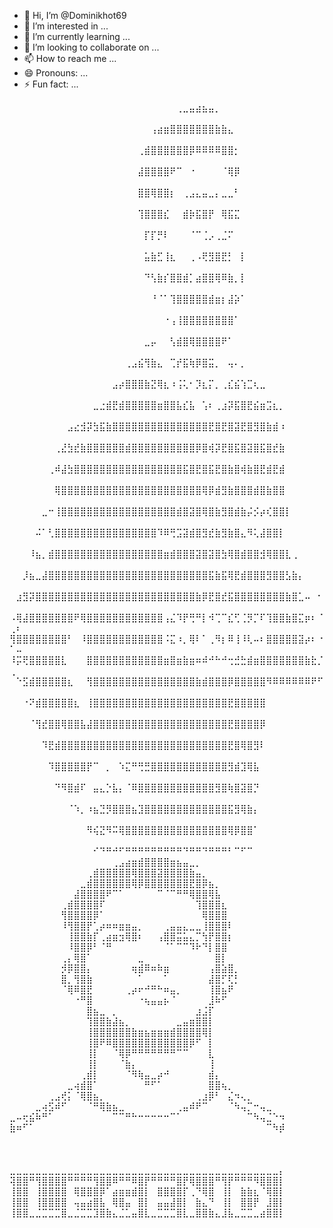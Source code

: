 - 👋 Hi, I’m @Dominikhot69
- 👀 I’m interested in ...
- 🌱 I’m currently learning ...
- 💞️ I’m looking to collaborate on ...
- 📫 How to reach me ...
- 😄 Pronouns: ...
- ⚡ Fun fact: ...

<!---
Dominikhot69/Dominikhot69 is a ✨ special ✨ repository because its `README.md` (this file) appears on your GitHub profile.
You can click the Preview link to take a look at your changes.
--->
⠀⠀⠀⠀⠀⠀⠀⠀⠀⠀⠀⠀⠀⠀⠀⠀⠀⠀⠀⠀⠀⠀⠀⠀⠀⠀⢀⣀⣤⣴⣦⣤⡀⠀⠀⠀⠀⠀⠀⠀⠀⠀⠀⠀⠀⠀⠀⠀⠀⠀⠀
⠀⠀⠀⠀⠀⠀⠀⠀⠀⠀⠀⠀⠀⠀⠀⠀⠀⠀⠀⠀⠀⠀⢠⣴⣶⣿⣿⣿⣿⣿⣿⣿⣷⣷⣄⠀⠀⠀⠀⠀⠀⠀⠀⠀⠀⠀⠀⠀⠀⠀⠀
⠀⠀⠀⠀⠀⠀⠀⠀⠀⠀⠀⠀⠀⠀⠀⠀⠀⠀⠀⠀⢀⣾⣿⣿⣿⣿⣿⣿⡿⠿⠿⠿⠿⣿⣿⡂⠀⠀⠀⠀⠀⠀⠀⠀⠀⠀⠀⠀⠀⠀⠀
⠀⠀⠀⠀⠀⠀⠀⠀⠀⠀⠀⠀⠀⠀⠀⠀⠀⠀⠀⠀⣼⣿⣿⣿⣿⠟⠉⠀⠐⠀⠀⠀⠀⠈⢿⡿⠀⠀⠀⠀⠀⠀⠀⠀⠀⠀⠀⠀⠀⠀⠀
⠀⠀⠀⠀⠀⠀⠀⠀⠀⠀⠀⠀⠀⠀⠀⠀⠀⠀⠀⠀⣿⣿⢿⣿⣿⡆⠀⢀⣠⣄⣤⣀⡄⣀⣀⠃⠀⠀⠀⠀⠀⠀⠀⠀⠀⠀⠀⠀⠀⠀⠀
⠀⠀⠀⠀⠀⠀⠀⠀⠀⠀⠀⠀⠀⠀⠀⠀⠀⠀⠀⠀⢹⣿⣿⣿⣎⠀⠀⣾⡷⣯⣿⡟⠀⢿⣯⣍⠀⠀⠀⠀⠀⠀⠀⠀⠀⠀⠀⠀⠀⠀⠀
⠀⠀⠀⠀⠀⠀⠀⠀⠀⠀⠀⠀⠀⠀⠀⠀⠀⠀⠀⠀⠀⡏⡏⡛⠇⠀⠀⠀⠈⠉⢈⡠⢀⣈⠍⠀⠀⠀⠀⠀⠀⠀⠀⠀⠀⠀⠀⠀⠀⠀⠀
⠀⠀⠀⠀⠀⠀⠀⠀⠀⠀⠀⠀⠀⠀⠀⠀⠀⠀⠀⠀⠀⣥⣷⣋⢸⣆⠀⠀⢀⠠⢟⣻⣿⣟⡃⠀⡇⠀⠀⠀⠀⠀⠀⠀⠀⠀⠀⠀⠀⠀⠀
⠀⠀⠀⠀⠀⠀⠀⠀⠀⠀⠀⠀⠀⠀⠀⠀⠀⠀⠀⠀⠀⠙⢣⣷⡎⣿⣿⣾⡁⣴⣿⣿⢿⠿⣷⡀⡇⠀⠀⠀⠀⠀⠀⠀⠀⠀⠀⠀⠀⠀⠀
⠀⠀⠀⠀⠀⠀⠀⠀⠀⠀⠀⠀⠀⠀⠀⠀⠀⠀⠀⠀⠀⠀⠘⠈⠁⢹⣿⣿⣿⣿⣿⣾⣶⡆⣼⡵⠁⠀⠀⠀⠀⠀⠀⠀⠀⠀⠀⠀⠀⠀⠀
⠀⠀⠀⠀⠀⠀⠀⠀⠀⠀⠀⠀⠀⠀⠀⠀⠀⠀⠀⠀⠀⠀⠀⠀⠐⢠⢸⣿⣿⣿⣿⣿⣿⣿⣿⠁⠀⠀⠀⠀⠀⠀⠀⠀⠀⠀⠀⠀⠀⠀⠀
⠀⠀⠀⠀⠀⠀⠀⠀⠀⠀⠀⠀⠀⠀⠀⠀⠀⠀⠀⠀⠀⣀⡤⠀⠀⢣⣾⣿⢿⣿⣿⣿⣿⠟⠁⠀⠀⠀⠀⠀⠀⠀⠀⠀⠀⠀⠀⠀⠀⠀⠀
⠀⠀⠀⠀⠀⠀⠀⠀⠀⠀⠀⠀⠀⠀⠀⠀⠀⠀⢀⣠⣮⢻⣷⣄⠀⢉⡞⣯⢷⡿⣿⣭⡀⠀⢤⠄⡀⠀⠀⠀⠀⠀⠀⠀⠀⠀⠀⠀⠀⠀⠀
⠀⠀⠀⠀⠀⠀⠀⠀⠀⠀⠀⠀⠀⠀⠀⠀⣠⡴⣿⣿⣿⣷⣝⢿⣆⠰⢨⢅⠂⡹⣆⡍⡀⢀⣎⣮⢱⣉⢆⣀⠀⠀⠀⠀⠀⠀⠀⠀⠀⠀⠀
⠀⠀⠀⠀⠀⠀⠀⠀⠀⠀⠀⠀⠀⣀⣐⣾⣟⣾⣿⣿⣿⣿⣿⣶⣿⣿⣧⣎⣧⠀⢡⠆⢀⣰⡽⣯⣿⣟⣮⣶⣩⣆⡀⠀⠀⠀⠀⠀⠀⠀⠀
⠀⠀⠀⠀⠀⠀⠀⠀⠀⣠⣔⣺⡽⣳⣯⣷⣿⣿⣿⣿⣿⣿⣿⣿⣿⣿⣿⣿⣿⣿⣿⣟⣿⣟⣿⣽⣟⣿⣻⣿⣷⣾⠰⠀⠀⠀⠀⠀⠀⠀⠀
⠀⠀⠀⠀⠀⠀⠀⢀⣜⣳⣞⣷⣿⣿⣿⣿⣿⣿⣾⣿⣿⣿⣿⣿⣿⣿⣿⣿⣿⡿⣿⢾⡽⣟⣿⣯⣿⣽⣿⣯⣿⣞⣷⠀⠀⠀⠀⠀⠀⠀⠀
⠀⠀⠀⠀⠀⠀⢀⠾⣼⣳⣿⣿⣿⣿⣿⣿⣿⣿⣿⣿⣿⣿⣿⣿⣿⣿⣿⣯⣿⣟⣿⣯⣟⣿⣷⣿⢾⣷⣿⣟⣾⣟⣾⠀⠀⠀⠀⠀⠀⠀⠀
⠀⠀⠀⠀⠀⠀⠀⢿⣿⣿⣿⣿⣿⣿⣿⣿⣿⣿⣿⣿⣿⣿⣿⣿⣿⣿⣿⣿⣿⣿⢿⡿⣾⣻⣷⣿⣿⣿⣾⣿⣷⣿⣿⠀⠀⠀⠀⠀⠀⠀⠀
⠀⠀⠀⠀⠀⣀⠒⢸⣿⣿⣿⣿⣿⣿⣿⣿⣿⣿⣿⣿⣿⣿⣿⣿⣿⣿⣾⣿⣽⣿⢿⣿⣷⣻⣿⣾⣷⡬⡪⡴⢎⣿⣿⡇⠀⠀⠀⠀⠀⠀⠀
⠀⠀⠀⠀⠬⠁⢃⣿⣿⣿⣿⣿⣿⣿⣿⣿⣿⣿⣿⣿⣿⣿⣿⠹⠿⢛⣩⣽⣾⣿⣻⣞⣷⣻⣷⣿⣄⠻⢅⣼⣿⣿⡇⠀⠀⠀⠀⠀⠀⠀
⠀⠀⠀⠸⣦⡀⣾⣿⣿⣿⣿⣿⣿⣿⣿⣿⣿⣿⣿⣿⣿⣿⣿⣿⣶⣾⣿⣿⣿⣽⣿⣽⣿⣳⢿⣿⣾⣿⣿⣺⢿⣿⣿⣇⢀⠀⠀⠀⠀⠀⠀
⠀⠀⡸⣦⣀⣼⣿⣿⣿⣿⣿⣿⣿⣿⣿⣿⣿⣿⣿⣿⣿⣿⣿⣿⣿⣿⣿⣿⣿⣿⣿⣯⣷⣯⢿⣟⣾⣿⣿⣿⣻⣿⣿⣣⣷⡄⠀⠀⠀⠀⠀
⠀⣰⣻⡽⣿⣿⣿⣿⣿⣿⣿⣿⣿⣿⣿⣿⣿⣿⣿⣿⣿⣿⣿⣿⣿⣿⣿⣿⣿⣷⡿⣟⣿⣞⣯⣿⣿⣿⣿⣿⣿⣿⣿⣷⣿⣁⠤⠀⠂⠀⠀
⠠⢿⣼⣿⣿⣿⣿⣿⣿⣿⠟⢿⣿⣿⣿⣿⣿⣿⣿⣿⣿⣿⣿⣿⢠⣌⠹⡟⢛⠛⡇⠺⢉⠉⣎⢋⢈⡻⡉⠏⢹⣿⣿⣷⣿⣍⡶⠆⠈⢀⠆
⢻⣿⣿⣿⣿⣿⣿⣿⣿⠃⠀⠸⣿⣿⣿⣿⣿⣿⣿⣿⣿⣿⣿⣿⠨⣍⠰⡀⢿⠇⠁⢀⠻⡆⠿⢸⠸⢇⠤⠆⣿⣿⣿⣿⣿⣽⡴⠆⠐⠁⠤
⠸⡭⢟⣿⣿⣿⣿⣿⣇⠀⠀⠀⣿⣿⣿⣿⣿⣿⣿⣿⣿⣿⣿⣿⣶⣿⣶⣷⣶⠶⠾⠚⠓⠚⢒⣚⣓⣾⣶⣿⣿⣿⣿⣿⣿⣿⣷⣗⡈⢀⠀
⠀⠑⣫⣾⣿⣿⣿⣿⣿⣆⠀⠀⢻⣿⣿⣿⣿⣿⣿⣿⣿⣿⣿⣿⣿⣿⣿⣿⣿⣷⣾⣿⣿⣿⡿⣿⣿⣿⣿⣿⠻⠿⠿⠿⠿⠿⠿⠟⠋⠀⠀
⠀⠀⠐⠝⣾⣿⣿⣿⣿⣿⣆⠀⢸⣿⣿⣿⣿⣿⣿⣿⣿⣿⣿⣿⣿⣿⣿⣿⣿⣿⣿⣿⣿⣿⣟⣿⣿⣿⣿⣿⠀⠀⠀⠀⠀⠀⠀⠀⠀⠀⠀
⠀⠀⠀⠈⢻⣞⣿⣿⢿⣿⣿⣧⣼⣿⣿⣿⣿⣿⣿⣿⣿⣿⣿⣿⣿⣿⣿⣿⣿⣿⣿⣿⣿⣿⣟⣿⣿⣿⣿⡿⠀⠀⠀⠀⠀⠀⠀⠀⠀⠀⠀
⠀⠀⠀⠀⠀⠹⣟⣾⣿⣿⣿⣿⣿⣿⣿⣿⣿⣿⣿⣿⣿⣿⣿⣿⣿⣿⣿⣿⣿⣿⣿⣿⣿⣿⣟⣿⢿⣿⣻⠇⠀⠀⠀⠀⠀⠀⠀⠀⠀⠀⠀
⠀⠀⠀⠀⠀⠀⠹⣿⣿⣿⣿⣿⡟⠉⠀⡀⠀⠱⣍⠛⢛⣛⣿⣿⣿⣿⣿⣿⣿⣿⣿⣿⣿⣿⣻⣾⣹⢿⣧⠀⠀⠀⠀⠀⠀⠀⠀⠀⠀⠀⠀
⠀⠀⠀⠀⠀⠀⠀⠙⠻⣿⣾⠏⠀⣤⣄⡑⣧⡄⠈⠿⣿⣿⣿⣿⣿⣿⣿⣿⣿⣿⣿⣿⣻⣿⢷⣿⣽⣿⡙⠀⠀⠀⠀⠀⠀⠀⠀⠀⠀⠀⠀
⠀⠀⠀⠀⠀⠀⠀⠀⠀⠈⠱⡀⠰⣦⣙⡻⣿⣿⣿⣦⣹⣿⣿⣿⣿⣿⣿⣿⣿⣿⣿⣿⣿⣿⣯⣻⢿⣷⡄⠀⠀⠀⠀⠀⠀⠀⠀⠀⠀⠀⠀
⠀⠀⠀⠀⠀⠀⠀⠀⠀⠀⠀⠀⠻⢮⣝⠻⠭⢿⣿⣿⣿⣿⣿⣿⣿⣿⣿⣿⣿⣿⣿⣿⣿⣿⢿⡿⣿⣿⠁⠀⠀⠀⠀⠀⠀⠀⠀⠀⠀⠀⠀
⠀⠀⠀⠀⠀⠀⠀⠀⠀⠀⠀⠀⠀⠊⠙⠛⠚⠋⠛⠛⠛⠛⠛⠛⠛⠛⠛⠙⠛⠛⠙⠛⠛⠛⠃⠉⠋⠉⠀⠀⠀⠀⠀⠀⠀⠀⠀⠀⠀⠀⠀⠀⠀⠀⠀⠀⠀⠀⠀⠀⠀⠀⠀⠀⠀⢀⣠⣴⣶⣾⣿⣿⣿⣿⣶⣦⣤⣀⡀⠀⠀⠀⠀⠀⠀⠀⠀⠀⠀⠀⠀⠀⠀⠀
⠀⠀⠀⠀⠀⠀⠀⠀⠀⠀⠀⠀⢀⣾⣿⣿⣿⣿⣿⢿⣿⣿⣿⣽⣿⣿⣿⣿⣷⣤⡀⠀⠀⠀⠀⠀⠀⠀⠀⠀⠀⠀⠀
⠀⠀⠀⠀⠀⠀⠀⠀⠀⠀⠀⣀⣾⣿⣿⣿⣿⣿⣿⢿⡿⣿⣿⣿⣿⣿⣿⣿⣟⣿⡿⣦⡀⠀⠀⠀⠀⠀⠀⠀⠀⠀⠀
⠀⠀⠀⠀⠀⠀⠀⠀⠀⠀⣼⣿⣿⣿⣿⠟⠉⠁⠀⠀⠀⠀⠀⠉⠈⠉⠛⠛⢿⣿⣿⢿⣧⠀⠀⠀⠀⠀⠀⠀⠀⠀⠀
⠀⠀⠀⠀⠀⠀⠀⠀⢀⣾⣿⣿⣿⣿⠏⠀⠀⠀⠀⠀⠀⠀⠀⠀⠀⠀⠀⠀⠀⢹⣿⣿⣿⣆⠀⠀⠀⠀⠀⠀⠀⠀⠀
⠀⠀⠀⠀⠀⠀⠀⠀⢻⣿⣿⣿⣿⡿⠁⠀⠀⠀⠀⠀⠀⠀⠀⠀⠀⠀⠀⠀⠀⠀⢿⣿⣿⣿⠀⠀⠀⠀⠀⠀⠀⠀⠀
⠀⠀⠀⠀⠀⠀⠀⠀⠸⢻⣿⣿⡟⢁⡴⠶⠶⣶⣶⣤⡀⠀⠀⠀⢀⣤⣤⣄⣀⣀⢸⣿⣿⣿⠇⠀⠀⠀⠀⠀⠀⠀⠀
⠀⠀⠀⠀⠀⠀⠀⠀⠀⢸⣿⣿⣷⡏⢀⣴⣶⣲⢿⣿⠆⠀⠀⢠⣿⣿⣭⣥⣄⡉⢳⡟⣿⣿⡆⠀⠀⠀⠀⠀⠀⠀⠀
⠀⠀⠀⠀⠀⠀⠀⠀⠀⠸⣿⣿⡿⠃⠈⠛⠀⠀⠀⠀⠀⠀⠀⠀⠈⠁⠉⠉⠹⠗⠙⡇⣿⣿⠀⠀⠀⠀⠀⠀⠀⠀⠀
⠀⠀⠀⠀⠀⠀⠀⠀⢀⡄⢿⣿⠁⠀⠀⠀⠀⠀⠀⠀⣀⠀⠀⠀⠀⠀⠀⠀⠀⠀⠀⠀⣿⡇⠀⠀⠀⠀⠀⠀⠀⠀⠀
⠀⠀⠀⠀⠀⠀⠀⠀⡺⡿⣿⣿⡄⠀⠀⠀⠀⠀⠀⢶⣾⠿⠶⠷⣶⠀⠀⠀⠀⠀⠀⢠⣿⣵⣿⡀⠀⠀⠀⠀⠀⠀⠀
⠀⠀⠀⠀⠀⠀⠀⠀⣿⡀⢻⣿⣷⠀⠀⠀⠀⠀⠀⠀⠁⠀⠀⠀⠁⠀⠀⠀⠀⠀⠀⣼⣿⡋⢏⡃⠀⠀⠀⠀⠀⠀⠀
⠀⠀⠀⠀⠀⠀⠀⠀⠈⢿⠿⣿⣟⠀⠀⠀⠀⠀⢀⡴⠖⠚⠛⠓⠶⣤⡀⠀⠀⠀⠀⢸⣿⣦⠟⠀⠀⠀⠀⠀⠀⠀⠀
⠀⠀⠀⠀⠀⠀⠀⠀⠀⠀⠐⠛⣿⠀⠀⠀⠀⠀⠀⠀⠐⢦⣤⣤⡦⠈⠀⠀⠀⠀⠀⣸⠷⠋⠀⠀⠀⠀⠀⠀⠀⠀⠀
⠀⠀⠀⠀⠀⠀⠀⠀⠀⠀⠀⠀⣿⣦⣀⠀⡀⠀⠀⠀⠀⠀⠀⠀⠀⠀⠀⠀⠀⣰⣨⡏⠀⠀⠀⠀⠀⠀⠀⠀⠀⠀⠀
⠀⠀⠀⠀⠀⠀⠀⠀⠀⠀⠀⠀⢹⣿⣿⣷⣼⣦⡀⠀⠀⠀⠀⠀⠀⠀⣀⣤⣶⣿⣿⡇⠀⠀⠀⠀⠀⠀⠀⠀⠀⠀⠀
⠀⠀⠀⠀⠀⠀⠀⠀⠀⠀⠀⠀⢸⣿⣿⣿⣿⣿⣿⣷⣶⣦⣶⣶⣶⣾⣿⣿⣿⣿⢿⡇⠀⠀⠀⠀⠀⠀⠀⠀⠀⠀⠀
⠀⠀⠀⠀⠀⠀⠀⠀⠀⠀⠀⠀⢸⣿⠟⠿⣿⣿⣿⣿⣿⣿⣿⣿⣿⣿⣿⣿⡿⠋⠀⡇⠀⠀⠀⠀⠀⠀⠀⠀⠀⠀⠀
⠀⠀⠀⠀⠀⠀⠀⠀⠀⠀⠀⠀⢸⡇⠀⠀⠈⢿⡿⠛⠛⠛⠛⠛⠛⠛⠉⠉⠀⠀⠀⣇⠀⠀⠀⠀⠀⠀⠀⠀⠀⠀⠀
⠀⠀⠀⠀⠀⠀⠀⠀⠀⠀⠀⠀⢸⡇⠀⠀⠀⠈⣷⡄⠀⠀⠀⠀⠀⠀⠀⠀⠀⠀⠀⢸⠀⠀⠀⠀⠀⠀⠀⠀⠀⠀⠀
⠀⠀⠀⠀⠀⠀⠀⠀⠀⠀⠀⢀⣾⡇⠀⠀⠀⠀⠈⠻⢷⣤⣀⡴⠚⠀⠀⠀⠀⠀⠀⣾⡄⠀⠀⠀⠀⠀⠀⠀⠀⠀⠀
⠀⠀⠀⠀⠀⠀⠀⠀⠀⣀⢴⣾⣿⠁⠀⠀⠀⠀⠀⠀⠀⠛⠋⠁⠀⠀⠀⠀⠀⠀⠀⣿⣿⢦⡀⠀⠀⠀⠀⠀⠀⠀⠀
⠀⠀⠀⠀⠀⠀⢀⣠⢞⡅⠈⢿⣿⣦⡀⠀⠀⠀⠀⠀⠀⠀⠀⠀⠀⠀⠀⠀⠀⢀⣰⡿⠃⠀⣌⠲⢄⡀⠀⠀⠀⠀⠀
⠀⠀⠀⠀⣀⢴⣫⠾⠋⠀⠀⠀⠈⠛⢿⣷⣦⣀⠀⠀⠀⠀⠀⠀⠀⠀⢀⣤⠾⠟⠉⠀⠀⠀⠈⠳⢤⡉⠒⢤⣀⠀⠀
⣀⠤⢖⣮⠷⠛⠁⠀⠀⠀⠀⠀⠀⠀⠀⠀⠉⠉⠛⠓⠒⠒⠒⠒⠒⠉⠁⠀⠀⠀⠀⠀⠀⠀⠀⠀⠀⠉⠳⢤⣈⠑⠲
⣷⠶⠋⠁⠀⠀⠀⠀⠀⠀⠀⠀⠀⠀⠀⠀⠀⠀⠀⠀⠀⠀⠀⠀⠀⠀⠀⠀⠀⠀⠀⠀⠀⠀⠀⠀⠀⠀⠀⠀⠉⠳⡾
⠀⠀⠀⠀⠀⠀⠀⠀⠀⠀⠀⠀⠀⠀⠀⠀⠀⠀⠀⠀⠀⠀⠀⠀⠀⠀⠀⠀⠀⠀⠀⠀⠀⠀⠀⠀⠀⠀⠀⠀⠀⠀⠀
⠀⠀⠀⠀⠀⠀⠀⠀⠀⠀⠀⠀⠀⠀⠀⠀⠀⠀⠀⠀⠀⠀⠀⠀⠀⠀⠀⠀⠀⠀⠀⠀⠀⠀⠀⠀⠀⠀⠀⠀⠀⠀⠀
⠀⠀⠀⠀⠀⠀⠀⠀⠀⠀⠀⠀⠀⠀⠀⠀⠀⠀⠀⠀⠀⠀⠀⠀⠀⠀⠀⠀⠀⠀⠀⠀⠀⠀⠀⠀⠀⠀⠀⠀⠀⠀⠀
⣀⣀⣀⣀⣀⣀⣀⣀⣀⣀⣀⣀⣀⣀⣀⣀⣀⣀⣀⣀⣀⣀⣀⣀⣀⣀⣀⣀⣀⣀⣀⣀⣀⣀⣀⣀⣀⣀⣀⣀⣀⣀⡄
⢽⣿⣿⠛⢻⣿⣿⣿⣿⠛⠛⠛⠛⢻⣿⣿⠿⠛⠛⠿⣿⡟⠛⠛⠛⠛⣿⡟⢿⣿⣿⣿⠛⢻⡟⠛⠛⠛⠻⣿⣿⣿⡇
⢸⣿⣿⠀⢸⣿⣿⣿⣿⠀⢿⣿⣿⣿⡿⠁⣴⣶⣶⣾⣿⡇⠀⣿⣿⣿⣿⡏⢀⠙⢿⣿⠀⢸⡇⠀⣷⣷⣆⠈⢿⣿⡇
⢸⣿⣿⠀⢸⣿⣿⣿⣿⠀⢤⣤⣴⣿⣧⠀⢿⣿⣤⠀⣿⡇⠀⣤⣤⣼⣿⡇⠀⣷⣄⠙⠀⢸⡇⠀⣿⣿⡟⠀⣸⣿⡇
⢸⣿⣿⣀⣈⣉⣉⣉⣿⣀⣈⣉⣉⣹⣿⣷⣄⣈⣁⣤⣿⣇⣀⣉⣉⣉⣿⣇⣀⣿⣿⣷⣄⣸⣧⣀⣉⣉⣀⣴⣿⣿⡇
